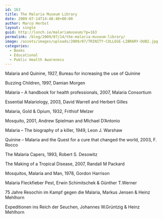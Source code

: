 ```yaml
---
id: 163
title: The Malaria Museum Library
date: 2009-07-14T14:48:40+00:00
author: Marco Herbst
layout: single
guid: http://lunch.ie/malariamuseum/?p=163
permalink: /blog/2009/07/14/the-malaria-museum-library/
image: /assets/images/uploads/2009/07/TRINITY-COLLEGE-LIBRARY-DUB2.jpg
categories:
  - Books
  - Educational
  - Public Health Awareness
---
```

Malaria and Quinine, 1927, Bureau for increasing the use of Quinine
  
Buzzing Children, 1997, Damian Morgen
  
Malaria &#8211; A handbook for health professionals, 2007, Malaria Consortium
  
Essential Malariology, 2003, David Warrell and Herbert Gilles
  
Malaria, Gold & Opium, 1932, Frithiof Melzer
  
Mosquito, 2001, Andrew Spielman and MIchael D&#8217;Antonio
  
Malaria &#8211; The biography of a killer, 1949, Leon J. Warshaw
  
Quinine &#8211; Malaria and the Quest for a cure that changed the world, 2003, F. Rocco
  
The Malaria Capers, 1993, Robert S. Desowitz
  
The Making of a Tropical Disease, 2007, Randall M Packard
  
Mosquitos, Malaria and Man, 1978, Gordon Harrison
  
Malaria Fleckfieber Pest, Erwin Schimitschek & Günther T.Werner
  
75 Jahre Resochin im Kampf gegen die Malaria, Markus Jensen & Heinz Mehlhorn
  
Expeditionen ins Reich der Seuchen, Johannes W.Grüntzig & Heinz Mehlhorn